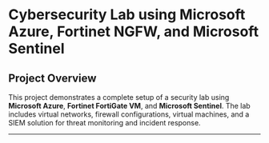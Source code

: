 # Cybersecurity Lab using Microsoft Azure, Fortinet NGFW, and Microsoft Sentinel

## Project Overview
This project demonstrates a complete setup of a security lab using **Microsoft Azure**, **Fortinet FortiGate VM**, and **Microsoft Sentinel**. The lab includes virtual networks, firewall configurations, virtual machines, and a SIEM solution for threat monitoring and incident response.

---
